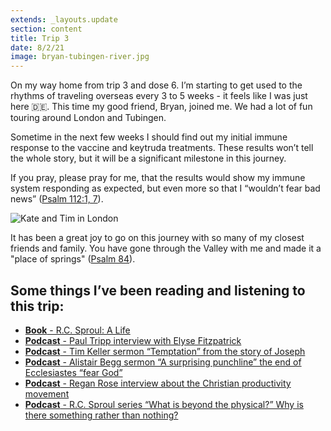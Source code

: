 ```yaml
---
extends: _layouts.update
section: content
title: Trip 3
date: 8/2/21
image: bryan-tubingen-river.jpg
---
```


On my way home from trip 3 and dose 6. I’m starting to get used to the rhythms of traveling overseas every 3 to 5 weeks - it feels like I was just here 🇩🇪.  This time my good friend, Bryan, joined me. We had a lot of fun touring around London and Tubingen.

Sometime in the next few weeks I should find out my initial immune response to the vaccine and keytruda treatments. These results won’t tell the whole story, but it will be a significant milestone in this journey. 

If you pray, please pray for me, that the results would show my immune system responding as expected, but even more so that I “wouldn’t fear bad news” (<a  class="text-yellow-500 hover:underline underline-offset-4" href="https://www.esv.org/Psalm+112:1;Psalm+112:7/">Psalm 112:1, 7</a>). 

<img alt="Kate and Tim in London" src="/assets/images/bryan-big-ben.jpg" />

It has been a great joy to go on this journey with so many of my closest friends and family. You have gone through the Valley with me and made it a "place of springs" (<a class="text-yellow-500 hover:underline underline-offset-4" href="https://www.esv.org/Psalm+84/">Psalm 84</a>).


## Some things I’ve been reading and listening to this trip:

<ul class="list-disc">
    <li><a class="hover:text-yellow-500" href="https://www.crossway.org/books/r-c-sproul-hcj/"><b class="font-bold">Book</b> - R.C. Sproul: A Life</a>
    </li><li>
        <a class="hover:text-yellow-500" href="https://podcasts.apple.com/us/podcast/the-connecting-podcast/id1588398155?i=1000569246418"><b class="font-bold">Podcast</b> - Paul Tripp interview with Elyse Fitzpatrick</a>
    </li>
    <li>
        <a class="hover:text-yellow-500" href="https://podcasts.apple.com/us/podcast/timothy-keller-sermons-podcast-by-gospel-in-life/id352660924?i=1000571556677"><b class="font-bold">Podcast</b> - Tim Keller sermon “Temptation” from the story of Joseph</a>
    </li>
    <li>
        <a class="hover:text-yellow-500" href="https://podcasts.apple.com/us/podcast/truth-for-life-daily-program/id91473880?i=1000571545686"><b class="font-bold">Podcast</b> - Alistair Begg sermon “A surprising punchline”  the end of Ecclesiastes “fear God”</a>
    </li>
    <li>
        <a class="hover:text-yellow-500" href="https://podcasts.apple.com/us/podcast/redeeming-productivity/id1476403107?i=1000574654789"><b class="font-bold">Podcast</b> - Regan Rose interview about the Christian productivity movement</a> 
    </li>
    <li>
        <a class="hover:text-yellow-500" href="https://podcasts.apple.com/us/podcast/renewing-your-mind-with-r-c-sproul/id110916650?i=1000574729706"><b class="font-bold">Podcast</b> - R.C. Sproul series “What is beyond the physical?” Why is there something rather than nothing?</a>
    </li>
</ul>
